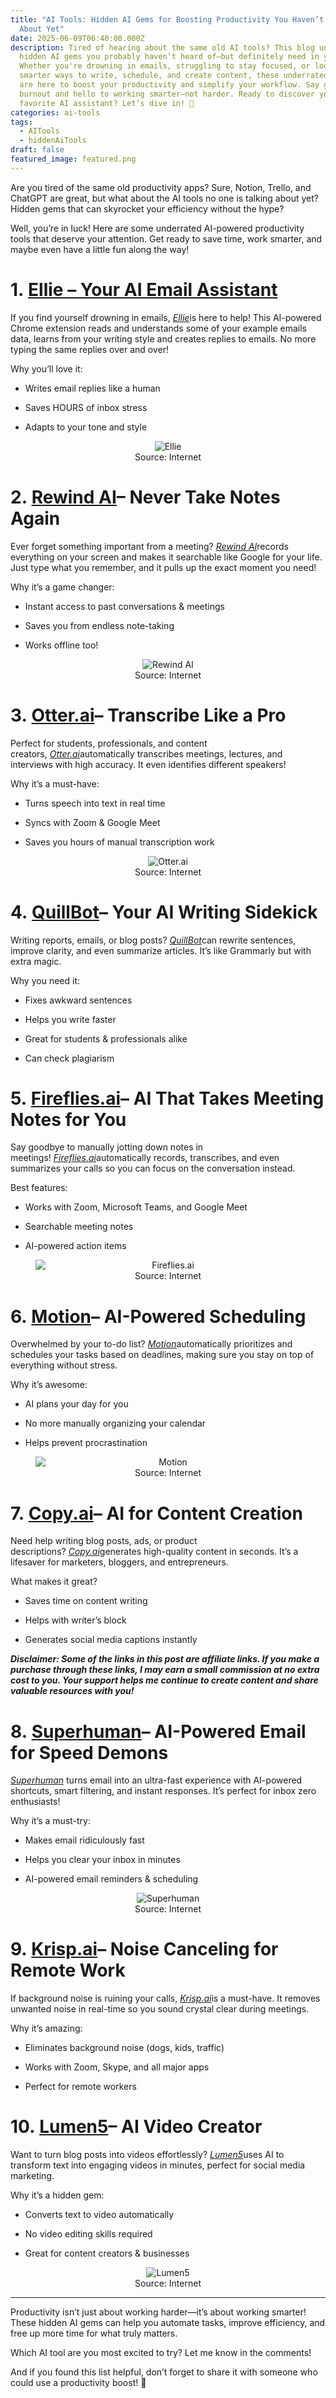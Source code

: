 ```yaml
---
title: "AI Tools: Hidden AI Gems for Boosting Productivity You Haven’t Heard
  About Yet"
date: 2025-06-09T06:40:00.000Z
description: Tired of hearing about the same old AI tools? This blog uncovers
  hidden AI gems you probably haven’t heard of—but definitely need in your life.
  Whether you're drowning in emails, struggling to stay focused, or looking for
  smarter ways to write, schedule, and create content, these underrated AI tools
  are here to boost your productivity and simplify your workflow. Say goodbye to
  burnout and hello to working smarter—not harder. Ready to discover your next
  favorite AI assistant? Let’s dive in! 🚀
categories: ai-tools
tags:
  - AITools
  - hiddenAiTools
draft: false
featured_image: featured.png
---
```

Are you tired of the same old productivity apps? Sure, Notion, Trello, and ChatGPT are great, but what about the AI tools no one is talking about yet? Hidden gems that can skyrocket your efficiency without the hype?

Well, you’re in luck! Here are some underrated AI-powered productivity tools that deserve your attention. Get ready to save time, work smarter, and maybe even have a little fun along the way!

# 1. [Ellie – Your AI Email Assistant](https://tryellie.com/)

If you find yourself drowning in emails, [*Ellie*](https://tryellie.com/)is here to help! This AI-powered Chrome extension reads and understands some of your example emails data, learns from your writing style and creates replies to emails. No more typing the same replies over and over!

Why you’ll love it:
- Writes email replies like a human

- Saves HOURS of inbox stress

- Adapts to your tone and style
<figure style="text-align: center;">
  <img src="https://tryellie.com/assets/images/ellie-context.png" alt="Ellie" title="Source: Internet" />
  <figcaption>Source: Internet</figcaption>
</figure>

# 2. [Rewind AI](https://www.rewind.ai/)– Never Take Notes Again

Ever forget something important from a meeting? [*Rewind AI*](https://www.rewind.ai/)records everything on your screen and makes it searchable like Google for your life. Just type what you remember, and it pulls up the exact moment you need!

Why it’s a game changer:

- Instant access to past conversations & meetings

- Saves you from endless note-taking

- Works offline too!
<figure style="text-align: center;">
  <img src="https://ph-files.imgix.net/3930a53e-7f10-4589-950e-53abce8941e0.png?auto=compress&codec=mozjpeg&cs=strip&auto=format&w=585&h=320&fit=max&frame=1&dpr=2" alt="Rewind AI" title="Source: Internet" />
  <figcaption>Source: Internet</figcaption>
</figure>

# 3. [Otter.ai](https://otter.ai/)– Transcribe Like a Pro

Perfect for students, professionals, and content creators, [*Otter.ai*](https://otter.ai/)automatically transcribes meetings, lectures, and interviews with high accuracy. It even identifies different speakers!

Why it’s a must-have:

- Turns speech into text in real time

- Syncs with Zoom & Google Meet

- Saves you hours of manual transcription work
<figure style="text-align: center;">
  <img src="https://lh3.googleusercontent.com/9_5rAsXYt54dtllmcqwYaWSCdrFVYqMhrqsedHcMXotGe5GAL3IcIZNzjY1cUCUve9R6XV9gQLAyfqFMLY1SxH8OMA=s1280-w1280-h800" alt="Otter.ai" title="Source: Internet" />
  <figcaption>Source: Internet</figcaption>
</figure>

# 4. [QuillBot](https://quillbot.com/)– Your AI Writing Sidekick

Writing reports, emails, or blog posts? [*QuillBot*](https://quillbot.com/)can rewrite sentences, improve clarity, and even summarize articles. It’s like Grammarly but with extra magic.

Why you need it:

- Fixes awkward sentences

- Helps you write faster

- Great for students & professionals alike

- Can check plagiarism

# 5. [Fireflies.ai](https://fireflies.ai/?fpr=sadia74)– AI That Takes Meeting Notes for You

Say goodbye to manually jotting down notes in meetings! [*Fireflies.ai*](https://fireflies.ai/?fpr=sadia74)automatically records, transcribes, and even summarizes your calls so you can focus on the conversation instead.

Best features:

- Works with Zoom, Microsoft Teams, and Google Meet

- Searchable meeting notes

- AI-powered action items
<figure style="text-align: center;">
  <img src="https://d2gdx5nv84sdx2.cloudfront.net/uploads/jhqsvllp/marketing_asset/thumbs/banner/12386/thumb_480_x_60.png" alt="Fireflies.ai" title="Source: Internet" style="display: block; margin: 0 auto;" />
  <figcaption>Source: Internet</figcaption>
</figure>

# 6. [Motion](https://www.usemotion.com/)– AI-Powered Scheduling

Overwhelmed by your to-do list? [*Motion*](https://www.usemotion.com/)automatically prioritizes and schedules your tasks based on deadlines, making sure you stay on top of everything without stress.

Why it’s awesome:

- AI plans your day for you

- No more manually organizing your calendar

- Helps prevent procrastination
<figure style="text-align: center;">
  <img src="https://cdn.prod.website-files.com/5fcb349058268443b1f5dbdb/62265e06cee82d77c29cc84d_motion-logo.svg" alt="Motion" title="Source: Internet" style="display: block; margin: 0 auto;"/>
  <figcaption>Source: Internet</figcaption>
</figure>

# 7. [Copy.ai](https://www.copy.ai/use-cases/content-creation)– AI for Content Creation

Need help writing blog posts, ads, or product descriptions? [*Copy.ai*](https://www.copy.ai/use-cases/content-creation)generates high-quality content in seconds. It’s a lifesaver for marketers, bloggers, and entrepreneurs.

What makes it great?

- Saves time on content writing

- Helps with writer’s block

- Generates social media captions instantly

***Disclaimer: Some of the links in this post are affiliate links. If you make a purchase through these links, I may earn a small commission at no extra cost to you. Your support helps me continue to create content and share valuable resources with you!***

# 8. [Superhuman](https://superhuman.com/)– AI-Powered Email for Speed Demons

[*Superhuman*](https://superhuman.com/) turns email into an ultra-fast experience with AI-powered shortcuts, smart filtering, and instant responses. It’s perfect for inbox zero enthusiasts!

Why it’s a must-try:

- Makes email ridiculously fast

- Helps you clear your inbox in minutes

- AI-powered email reminders & scheduling
<figure style="text-align: center;">
  <img src="https://framerusercontent.com/modules/1zwgpau3CJfDwN1AZwlE/WGmCnba8jxLc71RUhMa2/assets/jFiBbJf1FQAtXCsIJrBC9UDxm5w.png" alt="Superhuman" title="Source: Internet" />
  <figcaption>Source: Internet</figcaption>
</figure>

# 9. [Krisp.ai](https://krisp.ai/individuals-freelancers/)– Noise Canceling for Remote Work

If background noise is ruining your calls, [*Krisp.ai*](https://krisp.ai/individuals-freelancers/)is a must-have. It removes unwanted noise in real-time so you sound crystal clear during meetings.

Why it’s amazing:

- Eliminates background noise (dogs, kids, traffic)

- Works with Zoom, Skype, and all major apps

- Perfect for remote workers

# 10. [Lumen5](https://lumen5.com/)– AI Video Creator

Want to turn blog posts into videos effortlessly? [*Lumen5*](https://lumen5.com/)uses AI to transform text into engaging videos in minutes, perfect for social media marketing.

Why it’s a hidden gem:

- Converts text to video automatically

- No video editing skills required

- Great for content creators & businesses
<figure style="text-align: center;">
  <img src="https://storage.googleapis.com/lumen5-site-images/L5-logo/2024/Lumen5-PrimaryLogo.svg" alt="Lumen5" title="Source: Internet" />
  <figcaption>Source: Internet</figcaption>
</figure>

---

Productivity isn’t just about working harder—it’s about working smarter! These hidden AI gems can help you automate tasks, improve efficiency, and free up more time for what truly matters.

Which AI tool are you most excited to try? Let me know in the comments!

And if you found this list helpful, don’t forget to share it with someone who could use a productivity boost! 🚀